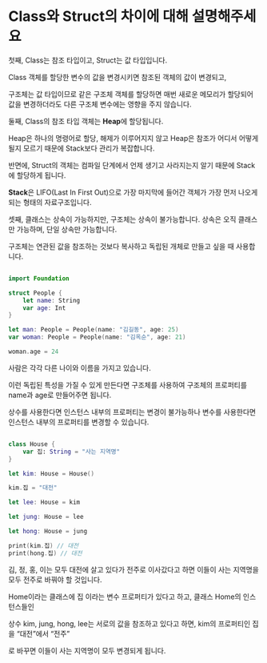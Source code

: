 Class와 Struct의 차이에 대해 설명해주세요
==================

첫째, Class는 참조 타입이고, Struct는 값 타입입니다.     

Class 객체를 할당한 변수의 값을 변경시키면 참조된 객체의 값이 변경되고,     

구조체는 값 타입이므로 같은 구조체 객체를 할당하면 매번 새로운 메모리가 할당되어 값을 변경하더라도 다른 구조체 변수에는 영향을 주지 않습니다.      

둘째, Class의 참조 타입 객체는 **Heap**에 할당됩니다.      

Heap은 하나의 명령어로 할당, 해제가 이루어지지 않고 Heap은 참조가 어디서 어떻게 될지 모르기 때문에 Stack보다 관리가 복잡합니다.     

반면에, Struct의 객체는 컴파일 단계에서 언제 생기고 사라지는지 알기 때문에 Stack에 할당하게 됩니다.     

**Stack**은 LIFO(Last In First Out)으로 가장 마지막에 들어간 객체가 가장 먼저 나오게 되는 형태의 자료구조입니다.                               

셋째, 클래스는 상속이 가능하지만, 구조체는 상속이 불가능합니다. 상속은 오직 클래스만 가능하며, 단일 상속만 가능합니다.      

구조체는 연관된 값을 참조하는 것보다 복사하고 독립된 개체로 만들고 싶을 때 사용합니다.       

```swift

import Foundation

struct People {
    let name: String
    var age: Int
}

let man: People = People(name: "김길동", age: 25)
var woman: People = People(name: "김옥순", age: 21)

woman.age = 24

```

사람은 각각 다른 나이와 이름을 가지고 있습니다.     

이런 독립된 특성을 가질 수 있게 만든다면 구조체를 사용하여 구조체의 프로퍼티를 name과 age로 만들어주면 됩니다.     

상수를 사용한다면 인스턴스 내부의 프로퍼티는 변경이 불가능하나 변수를 사용한다면 인스턴스 내부의 프로퍼티를 변경할 수 있습니다.   

```swift

class House {
    var 집: String = "사는 지역명"
}

let kim: House = House()

kim.집 = "대전" 

let lee: House = kim

let jung: House = lee

let hong: House = jung

print(kim.집) // 대전
print(hong.집) // 대전 

```

김, 정, 홍, 이는 모두 대전에 살고 있다가 전주로 이사갔다고 하면 이들이 사는 지역명을 모두 전주로 바꿔야 할 것입니다.     

Home이라는 클래스에 집 이라는 변수 프로퍼티가 있다고 하고, 클래스 Home의 인스턴스들인    

상수 kim, jung, hong, lee는 서로의 값을 참조하고 있다고 하면, kim의 프로퍼티인 집을 “대전”에서 “전주”    

로 바꾸면 이들이 사는 지역명이 모두 변경되게 됩니다.






